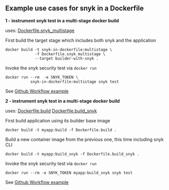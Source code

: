 ## Example use cases for snyk in a Dockerfile

__1 - instrument snyk test in a multi-stage docker build__

uses: [Dockerfile.snyk_multistage](Dockerfile.snyk_multistage)

First build the target stage which includes both snyk and the application
```
docker build -t snyk-in-dockerfile:multistage \
             -f Dockerfile.snyk_multistage \
             --target builder-with-snyk .
```
Invoke the snyk security test via `docker run`
```
docker run --rm  -e SNYK_TOKEN \
           snyk-in-dockerfile:multistage snyk test
```

See [Github Workflow example](https://github.com/snyk-playground/snyk-in-dockerfile-examples/actions/workflows/snyk_multistage.yml)

__2 -  instrument snyk test in a multi-stage docker build__

uses: [Dockerfile.build](Dockerfile.build) 
      [Dockerfile.build_snyk](Dockerfile.build_snyk) 

First build application using its builder base image
```
docker build -t myapp:build -f Dockerfile.build .
```

Build a new container image from the previous one, this time including snyk CLI
```
docker build -t myapp:build_snyk -f Dockerfile.build_snyk .
```

Invoke the snyk security test via `docker run`
```
docker run --rm -e SNYK_TOKEN myapp:build_snyk snyk test
```

See [Github Workflow example](https://github.com/snyk-playground/snyk-in-dockerfile-examples/actions/workflows/snyk_separate_dockerfiles.yml)
